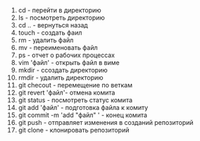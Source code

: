 1. cd - перейти в директорию
2. Is - посмотреть директорию
3. cd .. - вернуться назад
4. touch - создать фаил
5. rm - удалить файл
6. mv - переименовать файл
7. ps - отчет о рабочих процессах
8. vim 'файл' - открыть файл в виме
9. mkdir - cсоздать директорию
10. rmdir - удалить директорию
11. git checout - перемещение по веткам
12. git revert 'файл'- отмена комита
13. git status - посмотреть статус комита
14. git add 'файл' - подготовка файла к комиту
15. git commit -m 'add "файл" ' - конец комита
16. git push - отправляет изменения в созданий репозиторий
17. git clone - клонировать репозиторий

